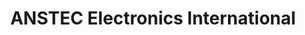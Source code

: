 ---
title: "ANSTEC Electronics International"
url: /paranaque/anstec-electronics-international/
shop: supermarket
---